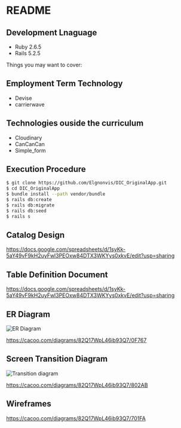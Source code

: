 # README

## Development Lnaguage

* Ruby 2.6.5
* Rails 5.2.5

Things you may want to cover:

## Employment Term Technology

* Devise
* carrierwave

## Technologies ouside the curriculum

* Cloudinary
* CanCanCan
* Simple_form

## Execution Procedure

```bash
$ git clone https://github.com/Elgnonvis/DIC_OriginalApp.git
$ cd DIC_OriginalApp
$ bundle install --path vendor/bundle
$ rails db:create
$ rails db:migrate
$ rails db:seed
$ rails s
```

## Catalog Design

https://docs.google.com/spreadsheets/d/1syKk-5aY49vF9kH2uyFwl3PEOxw84DTX3WKYys0xkvE/edit?usp=sharing


## Table Definition Document

https://docs.google.com/spreadsheets/d/1syKk-5aY49vF9kH2uyFwl3PEOxw84DTX3WKYys0xkvE/edit?usp=sharing

## ER Diagram

![ER Diagram](https://user-images.githubusercontent.com/78650220/137362038-e6d9006b-964d-40d1-83f5-64d2db6990b3.png)



https://cacoo.com/diagrams/82Q17WpL46ib93Q7/0F767


## Screen Transition Diagram


![Transition diagram](https://user-images.githubusercontent.com/78650220/137362136-6d78762e-3a82-4b6c-82fd-6fc21ac1a08d.png)


https://cacoo.com/diagrams/82Q17WpL46ib93Q7/802AB

## Wireframes

https://cacoo.com/diagrams/82Q17WpL46ib93Q7/701FA
